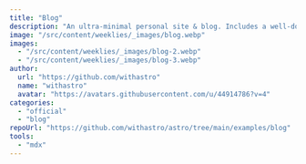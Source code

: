 ```yaml
---
title: "Blog"
description: "An ultra-minimal personal site & blog. Includes a well-documented codebase and built-in best practices for any Astro project."
image: "/src/content/weeklies/_images/blog.webp"
images:
  - "/src/content/weeklies/_images/blog-2.webp"
  - "/src/content/weeklies/_images/blog-3.webp"
author:
  url: "https://github.com/withastro"
  name: "withastro"
  avatar: "https://avatars.githubusercontent.com/u/44914786?v=4"
categories:
  - "official"
  - "blog"
repoUrl: "https://github.com/withastro/astro/tree/main/examples/blog"
tools:
  - "mdx"
---
```

